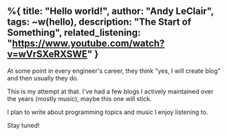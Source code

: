 %{
  title: "Hello world!",
  author: "Andy LeClair",
  tags: ~w(hello),
  description: "The Start of Something",
  related_listening: "https://www.youtube.com/watch?v=wVrSXeRXSWE"
}
---

At some point in every engineer's career, they think "yes, I will create blog" and then usually they do.

This is my attempt at that. I've had a few blogs I actively maintained over the years (mostly music),
maybe this one will stick.

I plan to write about programming topics and music I enjoy listening to.

Stay tuned!
